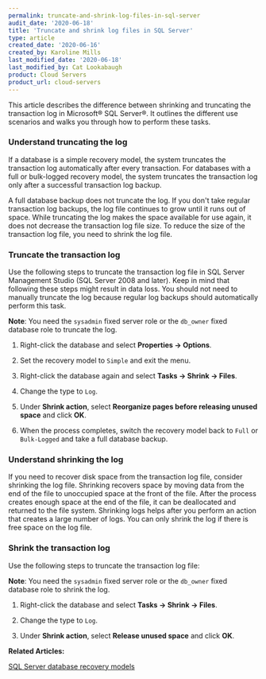```yaml
---
permalink: truncate-and-shrink-log-files-in-sql-server
audit_date: '2020-06-18'
title: 'Truncate and shrink log files in SQL Server'
type: article
created_date: '2020-06-16'
created_by: Karoline Mills
last_modified_date: '2020-06-18'
last_modified_by: Cat Lookabaugh
product: Cloud Servers
product_url: cloud-servers
---
```


This article describes the difference between shrinking and truncating the transaction log in Microsoft&reg; SQL Server&reg;. It outlines the different use scenarios and walks you through how to perform these tasks. 

### Understand truncating the log

If a database is a simple recovery model, the system truncates the transaction log automatically after every transaction. For databases with a full or bulk-logged recovery model, the system truncates the transaction log only after a successful transaction log backup. 

A full database backup does not truncate the log. If you don't take regular transaction log backups, the log file continues to grow until it runs out of space. While truncating the log makes the space available for use again, it does not decrease the transaction log file size. To reduce the size of the transaction log file, you need to shrink the log file.

### Truncate the transaction log

Use the following steps to truncate the transaction log file in SQL Server Management Studio (SQL Server 2008 and later). Keep in mind that following these steps might result in data loss. You should not need to manually truncate the log because regular log backups should automatically perform this task. 

**Note**: You need the `sysadmin` fixed server role or the `db_owner` fixed database role to truncate the log.

1.	Right-click the database and select **Properties -> Options**.

2.	Set the recovery model to `Simple` and exit the menu.

3.	Right-click the database again and select **Tasks -> Shrink -> Files**.

4.	Change the type to `Log`.

5.	Under **Shrink action**, select **Reorganize pages before releasing unused space** and click **OK**.

6.	When the process completes, switch the recovery model back to `Full` or `Bulk-Logged` and take a full database backup.

### Understand shrinking the log

If you need to recover disk space from the transaction log file, consider shrinking the log file.  Shrinking recovers space by moving data from the end of the file to unoccupied space at the front of the file. After the process creates enough space at the end of the file, it can be deallocated and returned to the file system. Shrinking logs helps after you perform an action that creates a large number of logs. You can only shrink the log if there is free space on the log file. 

### Shrink the transaction log

Use the following steps to truncate the transaction log file:

**Note**: You need the `sysadmin` fixed server role or the `db_owner` fixed database role to shrink the log.

1.	Right-click the database and select **Tasks -> Shrink -> Files**.

2.	Change the type to `Log`.

3.	Under **Shrink action**, select **Release unused space** and click **OK**.

**Related Articles:**

[SQL Server database recovery models](/support/how-to/sql-server-database-recovery-models/)
